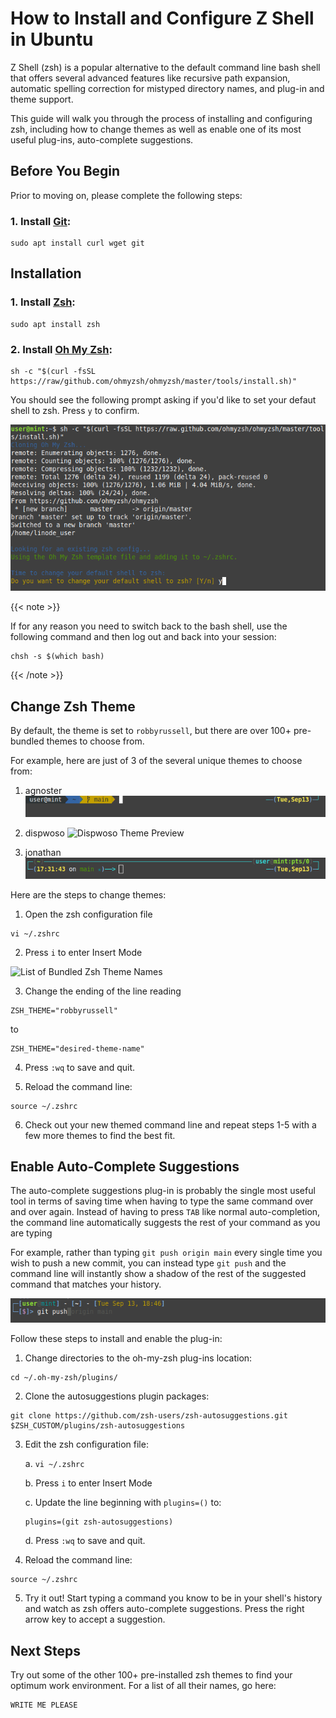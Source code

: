 # How to Install and Configure Z Shell in Ubuntu

Z Shell (zsh) is a popular alternative to the default command line bash shell that offers several advanced features like recursive path expansion, automatic spelling correction for mistyped directory names, and plug-in and theme support. 

This guide will walk you through the process of installing and configuring zsh, including how to change themes as well as enable one of its most useful plug-ins, auto-complete suggestions. 

## Before You Begin

Prior to moving on, please complete the following steps:

### 1. Install [Git](https://git-scm.com/):

```
sudo apt install curl wget git
```

## Installation

### 1. Install [Zsh](https://zsh.sourceforge.io/):
```
sudo apt install zsh
```

### 2. Install [Oh My Zsh](https://ohmyz.sh/):
```
sh -c "$(curl -fsSL https://raw/github.com/ohmyzsh/ohmyzsh/master/tools/install.sh)"
```

You should see the following prompt asking if you'd like to set your defaut shell to zsh. Press `y` to confirm. 

![Oh My Shell Configuration Prompt](oh-my-zsh-config-prompt.png)

{{< note >}}

If for any reason you need to switch back to the bash shell, use the following command and then log out and back into your session:
```
chsh -s $(which bash)
```
{{< /note >}}

## Change Zsh Theme
By default, the theme is set to `robbyrussell`, but there are over 100+ pre-bundled themes to choose from. 

For example, here are just of 3 of the several unique themes to choose from:

1. agnoster
![Agnoster Theme Preview](agnoster-theme-preview.png)

2. dispwoso
![Dispwoso Theme Preview](diswoso-theme-preview.png)

3. jonathan
![Jonathan Theme Preview](jonathan-theme-preview.png)

Here are the steps to change themes:

1. Open the zsh configuration file
```
vi ~/.zshrc
```
2. Press `i` to enter Insert Mode

![List of Bundled Zsh Theme Names](bundled-zsh-theme-names.png)

3. Change the ending of the line reading
```
ZSH_THEME="robbyrussell"
```
to
```
ZSH_THEME="desired-theme-name"
```

4. Press `:wq` to save and quit.

5. Reload the command line:
```
source ~/.zshrc
```

6. Check out your new themed command line and repeat steps 1-5 with a few more themes to find the best fit.

## Enable Auto-Complete Suggestions
The auto-complete suggestions plug-in is probably the single most useful tool in terms of saving time when having to type the same command over and over again. Instead of having to press `TAB` like normal auto-completion, the command line automatically suggests the rest of your command as you are typing

For example, rather than typing `git push origin main` every single time you wish to push a new commit, you can instead type `git push` and the command line will instantly show a shadow of the rest of the suggested command that matches your history.

![Auto-Complete Plug-in Preview](auto-complete-plug-in-preview.png)

Follow these steps to install and enable the plug-in:

1. Change directories to the oh-my-zsh plug-ins location:
```
cd ~/.oh-my-zsh/plugins/
```

2. Clone the autosuggestions plugin packages:
```
git clone https://github.com/zsh-users/zsh-autosuggestions.git $ZSH_CUSTOM/plugins/zsh-autosuggestions
```
3. Edit the zsh configuration file:

    a. `vi ~/.zshrc`

    b. Press `i` to enter Insert Mode

    c. Update the line beginning with `plugins=()` to:
    ```
    plugins=(git zsh-autosuggestions)
    ```

    d. Press `:wq` to save and quit. 

4. Reload the command line:
```
source ~/.zshrc
```

5. Try it out! Start typing a command you know to be in your shell's history and watch as zsh offers auto-complete suggestions. Press the right arrow key to accept a suggestion.

## Next Steps

Try out some of the other 100+ pre-installed zsh themes to find your optimum work environment. For a list of all their names, go here:
```
WRITE ME PLEASE
```


